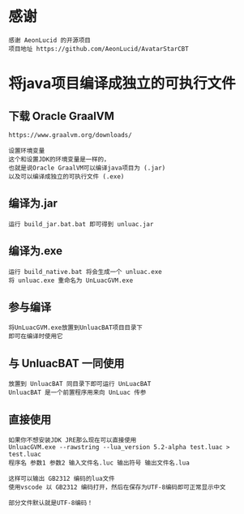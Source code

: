 # 感谢
    感谢 AeonLucid 的开源项目
    项目地址 https://github.com/AeonLucid/AvatarStarCBT

# 将java项目编译成独立的可执行文件

## 下载 Oracle GraalVM
    https://www.graalvm.org/downloads/

    设置环境变量
    这个和设置JDK的环境变量是一样的，
    也就是说Oracle GraalVM可以编译java项目为 (.jar)
    以及可以编译成独立的可执行文件 (.exe)

## 编译为.jar
    运行 build_jar.bat.bat 即可得到 unluac.jar

## 编译为.exe
    运行 build_native.bat 将会生成一个 unluac.exe
    将 unluac.exe 重命名为 UnLuacGVM.exe

## 参与编译
    将UnLuacGVM.exe放置到UnluacBAT项目目录下
    即可在编译时使用它

## 与 UnluacBAT 一同使用
    放置到 UnluacBAT 同目录下即可运行 UnLuacBAT
    UnluacBAT 是一个前置程序用来向 UnLuac 传参

## 直接使用
    如果你不想安装JDK JRE那么现在可以直接使用
    UnluacGVM.exe --rawstring --lua_version 5.2-alpha test.luac > test.luac
    程序名 参数1 参数2 输入文件名.luc 输出符号 输出文件名.lua
    
    这样可以输出 GB2312 编码的lua文件
    使用vscode 以 GB2312 编码打开，然后在保存为UTF-8编码即可正常显示中文

    部分文件默认就是UTF-8编码！
